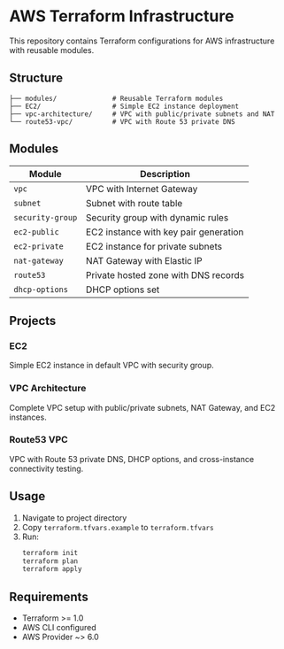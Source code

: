 # AWS Terraform Infrastructure

This repository contains Terraform configurations for AWS infrastructure with reusable modules.

## Structure

```
├── modules/              # Reusable Terraform modules
├── EC2/                  # Simple EC2 instance deployment
├── vpc-architecture/     # VPC with public/private subnets and NAT
└── route53-vpc/          # VPC with Route 53 private DNS
```

## Modules

| Module | Description |
|--------|-------------|
| `vpc` | VPC with Internet Gateway |
| `subnet` | Subnet with route table |
| `security-group` | Security group with dynamic rules |
| `ec2-public` | EC2 instance with key pair generation |
| `ec2-private` | EC2 instance for private subnets |
| `nat-gateway` | NAT Gateway with Elastic IP |
| `route53` | Private hosted zone with DNS records |
| `dhcp-options` | DHCP options set |

## Projects

### EC2
Simple EC2 instance in default VPC with security group.

### VPC Architecture  
Complete VPC setup with public/private subnets, NAT Gateway, and EC2 instances.

### Route53 VPC
VPC with Route 53 private DNS, DHCP options, and cross-instance connectivity testing.

## Usage

1. Navigate to project directory
2. Copy `terraform.tfvars.example` to `terraform.tfvars`
3. Run:
   ```bash
   terraform init
   terraform plan
   terraform apply
   ```

## Requirements

- Terraform >= 1.0
- AWS CLI configured
- AWS Provider ~> 6.0